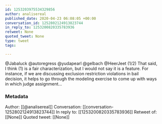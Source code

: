 ```yaml
---
id: 1253203975534329856
author: analisereal
published_date: 2020-04-23 06:08:05 +00:00
conversation_id: 1252802124913823744
in_reply_to: 1253200820335783936
retweet: None
quoted_tweet: None
type: tweet
tags:

---
```


@Jabaluck @autoregress @yudapearl @gelbach @HeerJeet (1/2) That said, I think (1) is a fair characterization, but I would not say it is a feature. For instance, if we are discussing exclusion restriction violations in bail decision, it helps to go through the modeling exercise to come up with ways in which judge assignment...

### Metadata

Author: [[@analisereal]]
Conversation: [[conversation-1252802124913823744]]
In reply to: [[1253200820335783936]]
Retweet of: [[None]]
Quoted tweet: [[None]]
